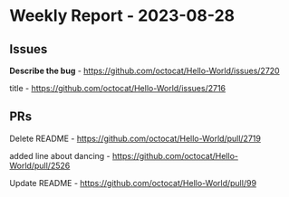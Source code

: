 # Weekly Report - 2023-08-28

## Issues

**Describe the bug** - https://github.com/octocat/Hello-World/issues/2720

title - https://github.com/octocat/Hello-World/issues/2716



## PRs

Delete README - https://github.com/octocat/Hello-World/pull/2719

added line about dancing - https://github.com/octocat/Hello-World/pull/2526

Update README - https://github.com/octocat/Hello-World/pull/99


